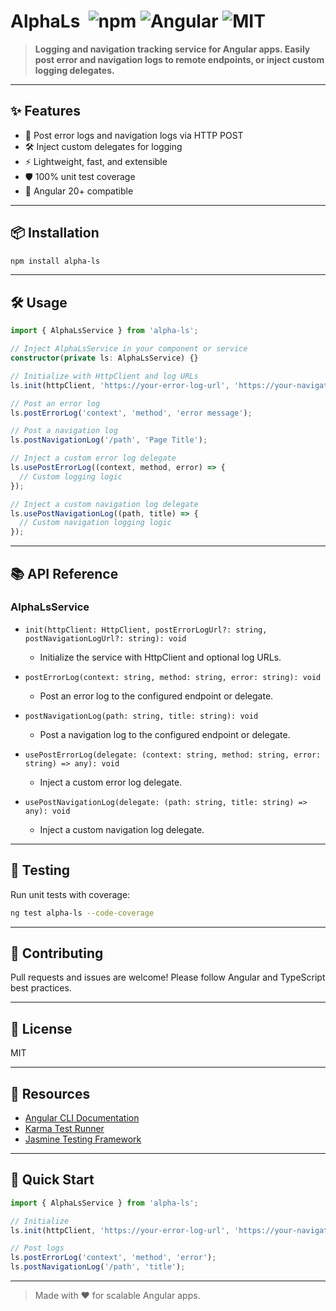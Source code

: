 # AlphaLs &nbsp;![npm](https://img.shields.io/npm/v/alpha-ls?color=blue) ![Angular](https://img.shields.io/badge/angular-20%2B-red) ![MIT](https://img.shields.io/badge/license-MIT-green)

> **Logging and navigation tracking service for Angular apps. Easily post error and navigation logs to remote endpoints, or inject custom logging delegates.**

---

## ✨ Features

- 📝 Post error logs and navigation logs via HTTP POST
- 🛠️ Inject custom delegates for logging
- ⚡ Lightweight, fast, and extensible
- 🛡️ 100% unit test coverage
- 🚀 Angular 20+ compatible

---

## 📦 Installation

```bash
npm install alpha-ls
```

---

## 🛠️ Usage

```typescript
import { AlphaLsService } from 'alpha-ls';

// Inject AlphaLsService in your component or service
constructor(private ls: AlphaLsService) {}

// Initialize with HttpClient and log URLs
ls.init(httpClient, 'https://your-error-log-url', 'https://your-navigation-log-url');

// Post an error log
ls.postErrorLog('context', 'method', 'error message');

// Post a navigation log
ls.postNavigationLog('/path', 'Page Title');

// Inject a custom error log delegate
ls.usePostErrorLog((context, method, error) => {
  // Custom logging logic
});

// Inject a custom navigation log delegate
ls.usePostNavigationLog((path, title) => {
  // Custom navigation logging logic
});
```

---

## 📚 API Reference

### AlphaLsService

- `init(httpClient: HttpClient, postErrorLogUrl?: string, postNavigationLogUrl?: string): void`
  - Initialize the service with HttpClient and optional log URLs.

- `postErrorLog(context: string, method: string, error: string): void`
  - Post an error log to the configured endpoint or delegate.

- `postNavigationLog(path: string, title: string): void`
  - Post a navigation log to the configured endpoint or delegate.

- `usePostErrorLog(delegate: (context: string, method: string, error: string) => any): void`
  - Inject a custom error log delegate.

- `usePostNavigationLog(delegate: (path: string, title: string) => any): void`
  - Inject a custom navigation log delegate.

---

## 🧪 Testing

Run unit tests with coverage:

```bash
ng test alpha-ls --code-coverage
```

---

## 📝 Contributing

Pull requests and issues are welcome! Please follow Angular and TypeScript best practices.

---

## 📄 License

MIT

---

## 🔗 Resources

- [Angular CLI Documentation](https://angular.dev/tools/cli)
- [Karma Test Runner](https://karma-runner.github.io)
- [Jasmine Testing Framework](https://jasmine.github.io)

---

## 🏁 Quick Start

```typescript
import { AlphaLsService } from 'alpha-ls';

// Initialize
ls.init(httpClient, 'https://your-error-log-url', 'https://your-navigation-log-url');

// Post logs
ls.postErrorLog('context', 'method', 'error');
ls.postNavigationLog('/path', 'title');
```

---

> Made with ❤️ for scalable Angular apps.
